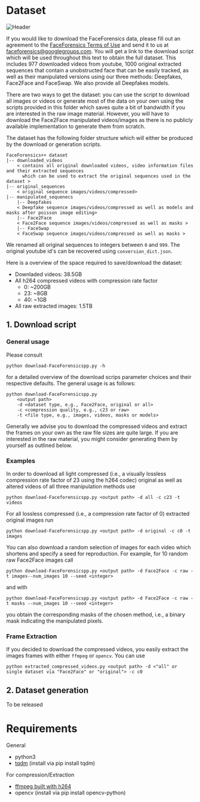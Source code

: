 # Dataset

![Header](../images/teaser.png)

If you would like to download the FaceForensics data, please fill out an agreement to the [FaceForensics Terms of Use](http://kaldir.vc.in.tum.de/FaceForensics/webpage/FaceForensics_TOS.pdf) and send it to us at [faceforensics@googlegroups.com](mailto:faceforensics@googlegroups.com). You will get a link to the download script which will be used throughout this text to obtain the full dataset. This includes 977 downloaded videos from youtube, 1000 original extracted sequences that contain a unobstructed face that can be easily tracked, as well as their manipulated versions using our three methods: Deepfakes, Face2Face and FaceSwap. We also provide all Deepfakes models.

There are two ways to get the dataset: you can use the script to download all images or videos or generate most of the data on your own using the scripts provided in this folder which saves quite a bit of bandwidth if you are interested in the raw image material. However, you will have to download the Face2Face manipulated videos/images as there is no publicly available implementation to generate them from scratch. 

The dataset has the following folder structure which will either be produced by the download or generation scripts.

```shell
FaceForensics++ dataset
|-- downloaded_videos
    < contains all original downloaded videos, video information files and their extracted sequences
      which can be used to extract the original sequences used in the dataset >
|-- original_sequences
    < original sequence images/videos/compressed>
|-- manipulated_sequenecs
    |-- Deepfakes
    < Deepfake sequence images/videos/compressed as well as models and masks after poisson image editing>
    |-- Face2Face
    < Face2Face sequence images/videos/compressed as well as masks >
    |-- FaceSwap
    < FaceSwap sequence images/videos/compressed as well as masks >
```

We renamed all original sequences to integers between `0` and `999`. The original youtube id's can be recovered using `conversion_dict.json`.

Here is a overview of the space required to save/download the dataset:

- Downladed videos: 38.5GB
- All h264 compressed videos with compression rate factor
    - 0: ~200GB
    - 23: ~8GB
    - 40: ~1GB
- All raw extracted images: 1.5TB

## 1. Download script

### General usage
Please consult

`python download-FaceForensicspp.py -h`

for a detailed overview of the download scrips parameter choices and their respective defaults. The general usage is as follows:

```shell
python download-FaceForensicspp.py
    <output path>
    -d <dataset type, e.g., Face2Face, original or all>
    -c <compression quality, e.g., c23 or raw>
    -t <file type, e.g., images, videos, masks or models>
```

Generally we advise you to download the compressed videos and extract the frames on your own as the raw file sizes are quite large. If you are interested in the raw material, you might consider generating them by yourself as outlined below.

### Examples
In order to download all light compressed (i.e., a visually lossless compression rate factor of 23 using the h264 codec) original as well as altered videos of all three manipulation methods use

`python download-Faceforensicspp.py <output path> -d all -c c23 -t videos`

For all lossless compressed (i.e., a compression rate factor of 0) extracted original images run

`python download-FaceForensicspp.py <output path> -d original -c c0 -t images`

You can also download a random selection of images for each video which shortens and specify a seed for reproduction. For example, for 10 random raw Face2Face images call

`python download-FaceForensicspp.py <output path> -d Face2Face -c raw -t images--num_images 10 --seed <integer>`

and with

`python download-FaceForensicspp.py <output path> -d Face2Face -c raw -t masks --num_images 10 --seed <integer>`

you obtain the corresponding masks of the chosen method, i.e., a binary mask indicating the manipulated pixels.

### Frame Extraction

If you decided to download the compressed videos, you easily extract the images frames with either `ffmpeg` or `opencv`. You can use

`python extracted_compressed_videos.py <output path> -d <"all" or single dataset via "Face2Face" or "original"> -c c0`

## 2. Dataset generation

To be released


# Requirements

General
- python3
- [tqdm](https://github.com/tqdm/tqdm) (install via pip install tqdm)

For compression/Extraction
- [ffmpeg built with h264](https://trac.ffmpeg.org/wiki/CompilationGuide/Ubuntu)
- opencv (install via  pip install opencv-python)

